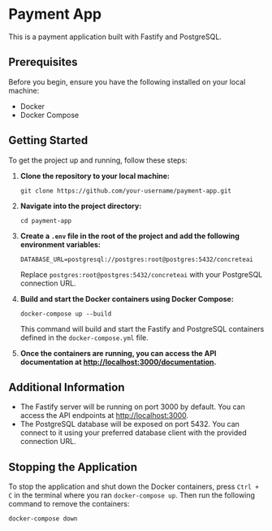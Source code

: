 # Payment App

This is a payment application built with Fastify and PostgreSQL.

## Prerequisites

Before you begin, ensure you have the following installed on your local machine:

- Docker
- Docker Compose

## Getting Started

To get the project up and running, follow these steps:

1. **Clone the repository to your local machine:**

    ```
    git clone https://github.com/your-username/payment-app.git
    ```

2. **Navigate into the project directory:**

    ```
    cd payment-app
    ```

3. **Create a `.env` file in the root of the project and add the following environment variables:**

    ```
    DATABASE_URL=postgresql://postgres:root@postgres:5432/concreteai
    ```

    Replace `postgres:root@postgres:5432/concreteai` with your PostgreSQL connection URL.

4. **Build and start the Docker containers using Docker Compose:**

    ```
    docker-compose up --build
    ```

    This command will build and start the Fastify and PostgreSQL containers defined in the `docker-compose.yml` file.

5. **Once the containers are running, you can access the API documentation at [http://localhost:3000/documentation](http://localhost:3000/documentation).**

## Additional Information

- The Fastify server will be running on port 3000 by default. You can access the API endpoints at [http://localhost:3000](http://localhost:3000).
- The PostgreSQL database will be exposed on port 5432. You can connect to it using your preferred database client with the provided connection URL.

## Stopping the Application

To stop the application and shut down the Docker containers, press `Ctrl + C` in the terminal where you ran `docker-compose up`. Then run the following command to remove the containers:

```
docker-compose down
